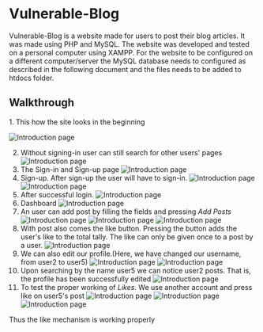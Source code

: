 # Vulnerable-Blog
Vulnerable-Blog is a website made for users to post their blog articles.
It was made using PHP and MySQL. 
The website was developed and tested on a personal computer using XAMPP.
For the website to be configured on a different computer/server the MySQL database needs to configured as described in the following document and the files needs to be added to htdocs folder.

<h2>Walkthrough</h2>
1.  This how the site looks in the beginning 

![Introduction page](https://github.com/rbn15/Blog/blob/master/Screenshot%20(159).png?raw=true)

2.  Without signing-in user can still search for other users' pages 
![Introduction page](https://github.com/rbn15/Blog/blob/master/Screenshot%20(160).png?raw=true)
3.  The Sign-in and Sign-up page
![Introduction page](https://github.com/rbn15/Blog/blob/master/Screenshot%20(162).png?raw=true)
4.   Sign-up. After sign-up the user will have to sign-in.
![Introduction page](https://github.com/rbn15/Blog/blob/master/Screenshot%20(163).png?raw=true)
![Introduction page](https://github.com/rbn15/Blog/blob/master/Screenshot%20(164).png?raw=true)
5. After successful login.
![Introduction page](https://github.com/rbn15/Blog/blob/master/Screenshot%20(165).png?raw=true)
6.  Dashboard
![Introduction page](https://github.com/rbn15/Blog/blob/master/Screenshot%20(166).png?raw=true)
7.  An user can add post by filling the fields and pressing *Add Posts*
![Introduction page](https://github.com/rbn15/Blog/blob/master/Screenshot%20(167).png?raw=true)
![Introduction page](https://github.com/rbn15/Blog/blob/master/Screenshot%20(168).png?raw=true)
![Introduction page](https://github.com/rbn15/Blog/blob/master/Screenshot%20(169).png?raw=true)
8.  With post also comes the like button. Pressing the button adds the user's like to the total tally. The like can only be given once to a post by a user.
![Introduction page](https://github.com/rbn15/Blog/blob/master/Screenshot%20(170).png?raw=true)
9.  We can also edit our profile.(Here, we have changed our username, from user2 to user5)
![Introduction page](https://github.com/rbn15/Blog/blob/master/Screenshot%20(171).png?raw=true)
![Introduction page](https://github.com/rbn15/Blog/blob/master/Screenshot%20(172).png?raw=true)
10. Upon searching by the name user5 we can notice user2 posts. That is, the profile has been successfully edited
![Introduction page](https://github.com/rbn15/Blog/blob/master/Screenshot%20(173).png?raw=true)
11. To test the proper working of *Likes*. We use another account and press like on user5's post
![Introduction page](https://github.com/rbn15/Blog/blob/master/Screenshot%20(174).png?raw=true)
![Introduction page](https://github.com/rbn15/Blog/blob/master/Screenshot%20(175).png?raw=true)
![Introduction page](https://github.com/rbn15/Blog/blob/master/Screenshot%20(176).png?raw=true)

Thus the like mechanism is working properly

